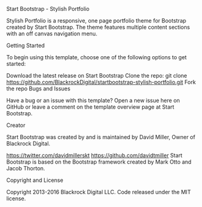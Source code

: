 Start Bootstrap - Stylish Portfolio

Stylish Portfolio is a responsive, one page portfolio theme for Bootstrap created by Start Bootstrap. The theme features multiple content sections with an off canvas navigation menu.

Getting Started

To begin using this template, choose one of the following options to get started:

Download the latest release on Start Bootstrap
Clone the repo: git clone https://github.com/BlackrockDigital/startbootstrap-stylish-portfolio.git
Fork the repo
Bugs and Issues

Have a bug or an issue with this template? Open a new issue here on GitHub or leave a comment on the template overview page at Start Bootstrap.

Creator

Start Bootstrap was created by and is maintained by David Miller, Owner of Blackrock Digital.

https://twitter.com/davidmillerskt
https://github.com/davidtmiller
Start Bootstrap is based on the Bootstrap framework created by Mark Otto and Jacob Thorton.

Copyright and License

Copyright 2013-2016 Blackrock Digital LLC. Code released under the MIT license.
